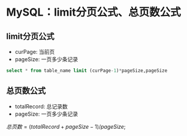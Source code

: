 # MySQL：limit分页公式、总页数公式

## limit分页公式

- curPage: 当前页
- pageSize: 一页多少条记录

```sql
select * from table_name limit (curPage-1)*pageSize,pageSize
```

## 总页数公式

- totalRecord: 总记录数
- pageSize: 一页多少条记录

$总页数 =  (totalRecord +pageSize - 1) / pageSize;$